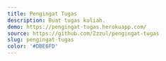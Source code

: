 ```yaml
---
title: Pengingat Tugas
description: Buat tugas kuliah.
demo: https://pengingat-tugas.herokuapp.com/
source: https://github.com/Zzzul/pengingat-tugas
slug: pengingat-tugas
color: '#DBE6FD'
---
```


